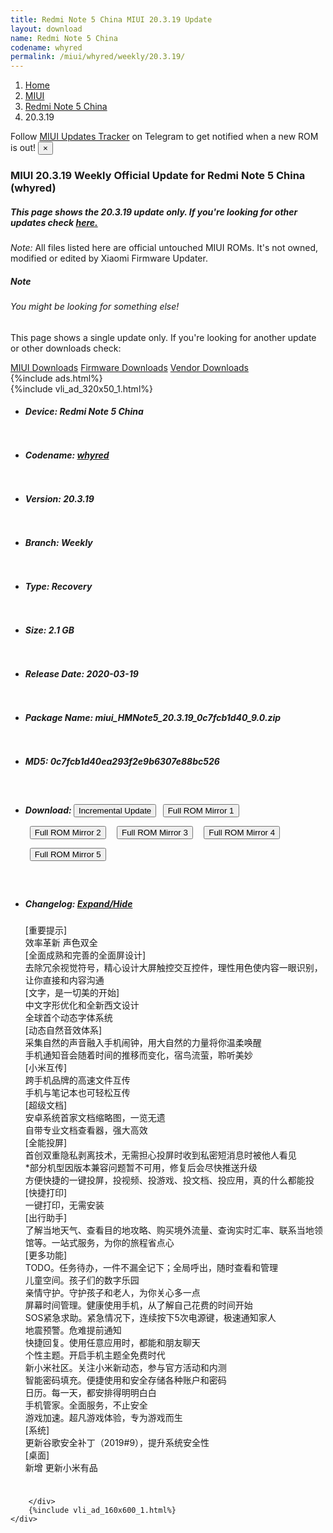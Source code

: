 ```yaml
---
title: Redmi Note 5 China MIUI 20.3.19 Update
layout: download
name: Redmi Note 5 China
codename: whyred
permalink: /miui/whyred/weekly/20.3.19/
---
```

<nav aria-label="breadcrumb">
    <ol class="breadcrumb">
        <li class="breadcrumb-item"><a href="/">Home</a></li>
        <li class="breadcrumb-item"><a href="/miui/">MIUI</a></li>
        <li class="breadcrumb-item"><a href="/miui/whyred/">Redmi Note 5 China</a></li>
        <li class="breadcrumb-item active" aria-current="page">20.3.19</li>
    </ol>
</nav>
<div class="alert alert-primary alert-dismissible fade show" role="alert">
    Follow <a href="https://t.me/MIUIUpdatesTracker" class="alert-link">MIUI Updates Tracker</a> on Telegram to get
    notified when a new ROM is out!
    <button type="button" class="close" data-dismiss="alert" aria-label="Close">
        <span aria-hidden="true">&times;</span>
    </button>
</div>
<div class="col-12 mx-auto">
    <h3 class="title bg-light p-2 rounded">MIUI 20.3.19 Weekly Official Update for Redmi Note 5 China (whyred)</h3>
    <h5>This page shows the 20.3.19 update only. If you're looking for other updates check
        <a href="/miui/whyred/">here.</a></h5>
    <p><i>Note: </i>All files listed here are official untouched MIUI ROMs.
        It's not owned, modified or edited by Xiaomi Firmware Updater.</p>
    <div class="card">
        <div class="card-body">
            <h5 class="card-title">Note</h5>
            <h6 class="card-subtitle mb-2 text-muted">You might be looking for something else!</h6>
            <p class="card-text">This page shows a single update only.
                If you're looking for another update or other downloads check:</p>
            <a href="/miui/" class="card-link">MIUI Downloads</a>
            <a href="/firmware/" class="card-link">Firmware Downloads</a>
            <a href="/vendor/" class="card-link">Vendor Downloads</a>
        </div>
    </div>
    {%include ads.html%}
    <div class="row justify-content-center">
        <div class="col-10" id="downloads">
                    <div class="card card-body">
            {%include vli_ad_320x50_1.html%}
            <ul class="list-unstyled">
                <li style="padding-bottom: 10px;">
                    <h5><b>Device: </b>Redmi Note 5 China</h5>
                </li>
                <li style="padding-bottom: 10px;">
                    <h5><b>Codename: </b> <a href="/miui/whyred/" target="_blank">whyred</a> </h5>
                </li>
                <li style="padding-bottom: 10px;">
                    <h5><b>Version: </b>20.3.19</h5>
                </li>
                <li style="padding-bottom: 10px;">
                    <h5><b>Branch: </b>Weekly</h5>
                </li>
                <li style="padding-bottom: 10px;">
                    <h5><b>Type: </b>Recovery</h5>
                </li>
                <li style="padding-bottom: 10px;">
                    <h5><b>Size: </b>2.1 GB</h5>
                </li>
                <li style="padding-bottom: 10px;">
                    <h5><b>Release Date: </b>2020-03-19</h5>
                </li>
                <li style="padding-bottom: 10px;">
                    <h5><b>Package Name: </b><span id="filename" class="text-dark">miui_HMNote5_20.3.19_0c7fcb1d40_9.0.zip</span></h5>
                </li>
                <li style="padding-bottom: 10px;">
                    <h5><b>MD5: </b><span id="md5" class="text-muted">0c7fcb1d40ea293f2e9b6307e88bc526</span></h5>
                </li>
                <li style="padding-bottom: 10px;">
                    <h5><b>Download: </b><button type="button" id="incremental_download" class="btn btn-warning" onclick="window.open('https://bigota.d.miui.com/20.3.19/miui-blockota-cmi-20.3.12-20.3.19-0feca99e66-10.0.zip', '_blank');"><i class="fa fa-download"></i> Incremental Update</button> <button type="button" id="download" class="btn btn-primary" style="margin: 7px;" onclick="window.open('https://cdn-ota.azureedge.net/20.3.19/miui_HMNote5_20.3.19_0c7fcb1d40_9.0.zip', '_blank');"><i class="fa fa-download"></i> Full ROM Mirror 1</button> <button type="button" id="download" class="btn btn-primary" style="margin: 7px;" onclick="window.open('https://cdnorg.d.miui.com/20.3.19/miui_HMNote5_20.3.19_0c7fcb1d40_9.0.zip', '_blank');"><i class="fa fa-download"></i> Full ROM Mirror 2</button> <button type="button" id="download" class="btn btn-primary" style="margin: 7px;" onclick="window.open('https://bn.d.miui.com/20.3.19/miui_HMNote5_20.3.19_0c7fcb1d40_9.0.zip', '_blank');"><i class="fa fa-download"></i> Full ROM Mirror 3</button> <button type="button" id="download" class="btn btn-primary" style="margin: 7px;" onclick="window.open('https://bigota.d.miui.com/20.3.19/miui_HMNote5_20.3.19_0c7fcb1d40_9.0.zip', '_blank');"><i class="fa fa-download"></i> Full ROM Mirror 4</button> <button type="button" id="download" class="btn btn-primary" style="margin: 7px;" onclick="window.open('https://hugeota.d.miui.com/20.3.19/miui_HMNote5_20.3.19_0c7fcb1d40_9.0.zip', '_blank');"><i class="fa fa-download"></i> Full ROM Mirror 5</button></h5>
                </li>
                <li style="padding-bottom: 10px;">
                    <h5><b>Changelog: </b><a href="#whyred_1_changelog" data-toggle="collapse" role="button"
                            aria-expanded="false" aria-controls="whyred_1_changelog"> <i class="fa fa-arrow-down"
                                aria-hidden="true"></i> Expand/Hide</a></h5>
                    <div class="collapse" id="whyred_1_changelog">
                        <p id="changelog_text">[重要提示]<br>效率革新 声色双全<br>[全面成熟和完善的全面屏设计]<br>去除冗余视觉符号，精心设计大屏触控交互控件，理性用色使内容一眼识别，让你直接和内容沟通<br>[文字，是一切美的开始]<br>中文字形优化和全新西文设计<br>全球首个动态字体系统<br>[动态自然音效体系]<br>采集自然的声音融入手机闹钟，用大自然的力量将你温柔唤醒<br>手机通知音会随着时间的推移而变化，宿鸟流萤，聆听美妙<br>[小米互传]<br>跨手机品牌的高速文件互传<br>手机与笔记本也可轻松互传<br>[超级文档]<br>安卓系统首家文档缩略图，一览无遗<br>自带专业文档查看器，强大高效<br>[全能投屏]<br>首创双重隐私剥离技术，无需担心投屏时收到私密短消息时被他人看见<br>*部分机型因版本兼容问题暂不可用，修复后会尽快推送升级<br>方便快捷的一键投屏，投视频、投游戏、投文档、投应用，真的什么都能投<br>[快捷打印]<br>一键打印，无需安装<br>[出行助手]<br>了解当地天气、查看目的地攻略、购买境外流量、查询实时汇率、联系当地领馆等。一站式服务，为你的旅程省点心<br>[更多功能]<br>TODO。任务待办，一件不漏全记下；全局呼出，随时查看和管理<br>儿童空间。孩子们的数字乐园<br>亲情守护。守护孩子和老人，为你关心多一点<br>屏幕时间管理。健康使用手机，从了解自己花费的时间开始<br>SOS紧急求助。紧急情况下，连续按下5次电源键，极速通知家人<br>地震预警。危难提前通知<br>快捷回复。使用任意应用时，都能和朋友聊天<br>个性主题。开启手机主题全免费时代<br>新小米社区。关注小米新动态，参与官方活动和内测<br>智能密码填充。便捷使用和安全存储各种账户和密码<br>日历。每一天，都安排得明明白白<br>手机管家。全面服务，不止安全<br>游戏加速。超凡游戏体验，专为游戏而生<br>[系统]<br>更新谷歌安全补丁（2019#9），提升系统安全性<br>[桌面]<br>新增 更新小米有品</p>
                    </div>
                </li>
            </ul>
        </div>

        </div>
        {%include vli_ad_160x600_1.html%}
    </div>
</div>
